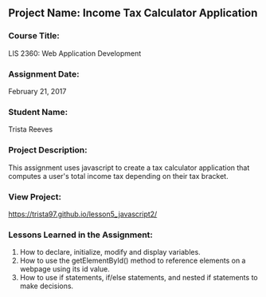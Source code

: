 ## Project Name:  Income Tax Calculator Application

### Course Title:
LIS 2360:  Web Application Development

### Assignment Date:  
February 21, 2017

### Student Name:  
Trista Reeves

### Project Description:
This assignment uses javascript to create a tax calculator application that computes a user's total income tax depending on their tax bracket.

### View Project:
https://trista97.github.io/lesson5_javascript2/

### Lessons Learned in the Assignment:
1. How to declare, initialize, modify and display variables.
2. How to use the getElementById() method to reference elements on a webpage using its id value.
3. How to use if statements, if/else statements, and nested if statements to make decisions. 
